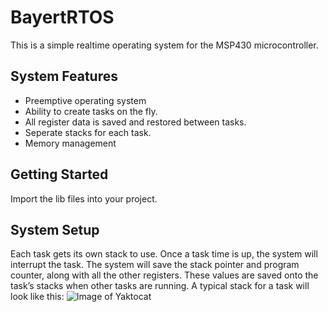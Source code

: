 # BayertRTOS
This is a simple realtime operating system for the MSP430 microcontroller. 

## System Features
 * Preemptive operating system
 * Ability to create tasks on the fly.
 * All register data is saved and restored between tasks.
 * Seperate stacks for each task.
 * Memory management

## Getting Started
 Import the lib files into your project.

## System Setup

Each task gets its own stack to use. Once a task time is up, the system will interrupt the task. The system will save the stack pointer and program counter, along with all the other registers. These values are saved onto the task’s stacks when other tasks are running. A typical stack for a task will look like this:
![Image of Yaktocat](https://github.com/jon-bayert/BayertRTOS/blob/master/doc/TypicalStack.jpg)

